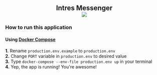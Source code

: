 <br/>
<h2 align="center">Intres Messenger
  <br/>
  <img src='https://bettercodehub.com/edge/badge/D3rise/intres-test-task?branch=main'>
  <br/>
</h2>

### How to run this application

#### Using [Docker Compose](https://docs.docker.com/compose/install/)

**1.** Rename `production.env.example` to `production.env`  
**2.** Change `PORT` variable in `production.env` to desired value  
**3.** Type `docker-compose --env-file production.env up` in your terminal  
**4.** Yep, the app is running! You're awesome!

